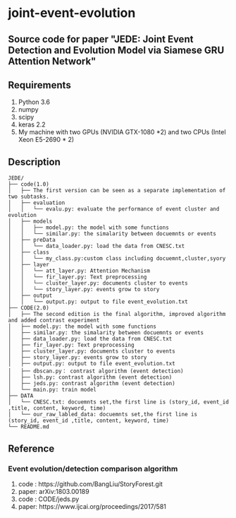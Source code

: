 # joint-event-evolution
## Source code for paper "JEDE: Joint Event Detection and Evolution Model via Siamese GRU Attention Network"
## Requirements
<ol>
  <li>Python 3.6</li>
  <li>numpy</li>
  <li>scipy</li>
  <li>keras 2.2</li>
  <li>My machine with two GPUs (NVIDIA GTX-1080 *2) and two CPUs (Intel Xeon E5-2690 * 2)</li>
</ol>

## Description
```
JEDE/
├── code(1.0)
│   ├── The first version can be seen as a separate implementation of two subtasks.
│   ├── evaluation
│   │   └── evalu.py: evaluate the performance of event cluster and evolution
│   ├── models
│   │   ├── model.py: the model with some functions
│   │   └── similar.py: the simalarity between docuemnts or events
│   ├── preData
│   │   └── data_loader.py: load the data from CNESC.txt 
│   ├── class
│   │   └── my_class.py:custom class including docuemnt,cluster,syory
│   ├── layer
│   │   └── att_layer.py: Attention Mechanism
│   │   └── fir_layer.py: Text preprocessing
│   │   └── cluster_layer.py: documents cluster to events
│   │   └── story_layer.py: events grow to story
│   ├── output
│   │   └── output.py: output to file event_evolution.txt
├── CODE(2.0)
│   ├── The second edition is the final algorithm, improved algorithm and added contrast experiment
│   ├── model.py: the model with some functions
│   ├── similar.py: the simalarity between docuemnts or events
│   ├── data_loader.py: load the data from CNESC.txt 
│   ├── fir_layer.py: Text preprocessing
│   ├── cluster_layer.py: documents cluster to events
│   ├── story_layer.py: events grow to story
│   ├── output.py: output to file event_evolution.txt
│   ├── dbscan.py： contrast algorithm (event detection)
│   ├── lsh.py: contrast algorithm (event detection)
│   ├── jeds.py: contrast algorithm (event detection)
│   └── main.py: train model
├── DATA
│   └── CNESC.txt: docuemnts set,the first line is (story_id, event_id ,title, content, keyword, time)
│   └── our_raw_labled_data: docuemnts set,the first line is (story_id, event_id ,title, content, keyword, time)
└── README.md
```
## Reference 
###  Event evolution/detection comparison algorithm
<ol>
  <li> code : https://github.com/BangLiu/StoryForest.git</li>
  <li> paper: arXiv:1803.00189</li>
  <li> code : CODE/jeds.py</li>
  <li> paper: https://www.ijcai.org/proceedings/2017/581</li>
</ol>
